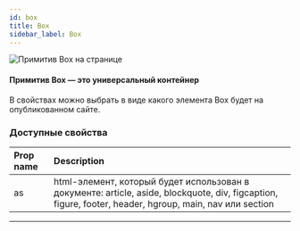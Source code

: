 ```yaml
---
id: box
title: Box
sidebar_label: Box
---
```


![Примитив Box на странице](https://test-upl.quarkly.io/607d3473b99fb9001fcbcc16/images/docs-new-workarea-components-primitives-box.png?v=2021-05-16T07:58:43.685Z)

#### Примитив Box — это универсальный контейнер

В свойствах можно выбрать в виде какого элемента Box будет на опубликованном сайте.

### Доступные свойства

| Prop name | Description                                                                                                                                             |
| :-------- | :------------------------------------------------------------------------------------------------------------------------------------------------------ |
| as        | html-элемент, который будет использован в документе: article, aside, blockquote, div, figcaption, figure, footer, header, hgroup, main, nav или section |

---
